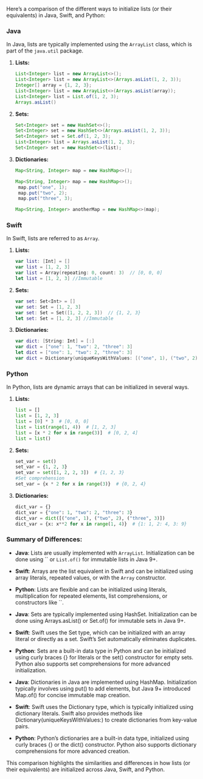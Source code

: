 Here’s a comparison of the different ways to initialize lists (or their equivalents) in Java, Swift, and Python:

### Java
In Java, lists are typically implemented using the `ArrayList` class, which is part of the `java.util` package.

1. **Lists:**
   ```java
   List<Integer> list = new ArrayList<>();
   List<Integer> list = new ArrayList<>(Arrays.asList(1, 2, 3));
   Integer[] array = {1, 2, 3};
   List<Integer> list = new ArrayList<>(Arrays.asList(array));
   List<Integer> list = List.of(1, 2, 3);
   Arrays.asList()
   ```
2. **Sets:**
   ```java
   Set<Integer> set = new HashSet<>();
   Set<Integer> set = new HashSet<>(Arrays.asList(1, 2, 3));
   Set<Integer> set = Set.of(1, 2, 3);
   List<Integer> list = Arrays.asList(1, 2, 3);
   Set<Integer> set = new HashSet<>(list);
   ```
3. **Dictionaries:**
   ```java
   Map<String, Integer> map = new HashMap<>();

   Map<String, Integer> map = new HashMap<>();
    map.put("one", 1);
    map.put("two", 2);
    map.put("three", 3);

   Map<String, Integer> anotherMap = new HashMap<>(map);

   ```

### Swift
In Swift, lists are referred to as `Array`.

1. **Lists:**
   ```swift
   var list: [Int] = []
   var list = [1, 2, 3]
   var list = Array(repeating: 0, count: 3)  // [0, 0, 0]
   let list = [1, 2, 3] //Immutable
   ```
1. **Sets:**
   ```swift
   var set: Set<Int> = []
   var set: Set = [1, 2, 3]
   var set: Set = Set([1, 2, 2, 3])  // {1, 2, 3}
   let set: Set = [1, 2, 3] //Immutable
   ```
1. **Dictionaries:**
   ```swift
   var dict: [String: Int] = [:]
   var dict = ["one": 1, "two": 2, "three": 3]
   let dict = ["one": 1, "two": 2, "three": 3]
   var dict = Dictionary(uniqueKeysWithValues: [("one", 1), ("two", 2), ("three", 3)])
   ```

### Python
In Python, lists are dynamic arrays that can be initialized in several ways.

1. **Lists:**
   ```python
   list = []
   list = [1, 2, 3]
   list = [0] * 3  # [0, 0, 0]
   list = list(range(1, 4))  # [1, 2, 3]
   list = [x * 2 for x in range(3)]  # [0, 2, 4]
   list = list()
   ```

2. **Sets:**
   ```python
   set_var = set()
   set_var = {1, 2, 3}
   set_var = set([1, 2, 2, 3])  # {1, 2, 3}
   #Set comprehension
   set_var = {x * 2 for x in range(3)}  # {0, 2, 4}
   ```

3. **Dictionaries:**
   ```python
   dict_var = {}
   dict_var = {"one": 1, "two": 2, "three": 3}
   dict_var = dict([("one", 1), ("two", 2), ("three", 3)])
   dict_var = {x: x**2 for x in range(1, 4)}  # {1: 1, 2: 4, 3: 9}
   ```


### Summary of Differences:

- **Java**: Lists are usually implemented with `ArrayList`. Initialization can be done using `` or `List.of()` for immutable lists in Java 9+.
- **Swift**: Arrays are the list equivalent in Swift and can be initialized using array literals, repeated values, or with the `Array` constructor.
- **Python**: Lists are flexible and can be initialized using literals, multiplication for repeated elements, list comprehensions, or constructors like ``.

- **Java**: Sets are typically implemented using HashSet. Initialization can be done using Arrays.asList() or Set.of() for immutable sets in Java 9+.
- **Swift**: Swift uses the Set type, which can be initialized with an array literal or directly as a set. Swift’s Set automatically eliminates duplicates.
- **Python**: Sets are a built-in data type in Python and can be initialized using curly braces {} for literals or the set() constructor for empty sets. Python also supports set comprehensions for more advanced initialization.

- **Java**: Dictionaries in Java are implemented using HashMap. Initialization typically involves using put() to add elements, but Java 9+ introduced Map.of() for concise immutable map creation.
- **Swift**: Swift uses the Dictionary type, which is typically initialized using dictionary literals. Swift also provides methods like Dictionary(uniqueKeysWithValues:) to create dictionaries from key-value pairs.
- **Python**: Python’s dictionaries are a built-in data type, initialized using curly braces {} or the dict() constructor. Python also supports dictionary comprehensions for more advanced creation.



This comparison highlights the similarities and differences in how lists (or their equivalents) are initialized across Java, Swift, and Python.